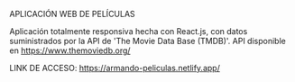 APLICACIÓN WEB DE PELÍCULAS

Aplicación totalmente responsiva hecha con React.js, con datos suministrados por la API de 'The Movie Data Base (TMDB)'. API disponible en https://www.themoviedb.org/

LINK DE ACCESO: https://armando-peliculas.netlify.app/